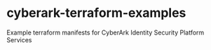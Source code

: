 # cyberark-terraform-examples
Example terraform manifests for CyberArk Identity Security Platform Services
